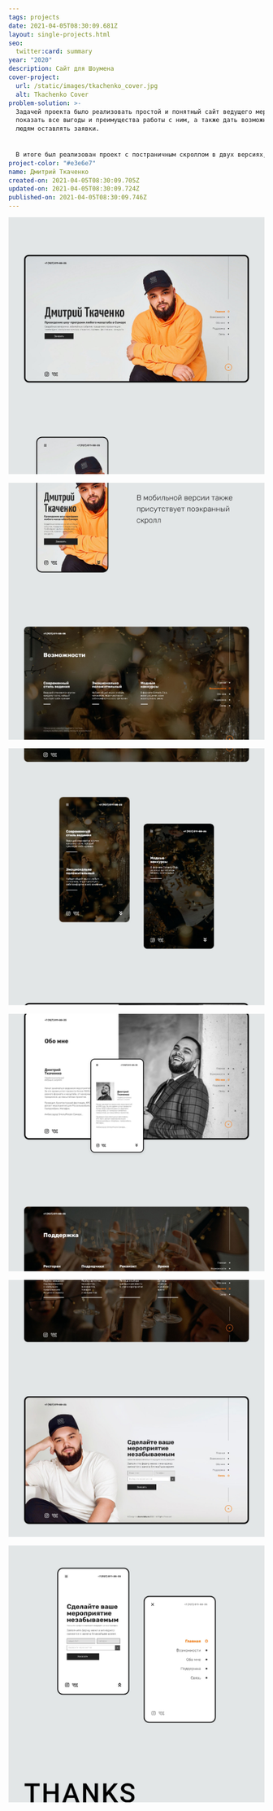 ```yaml
---
tags: projects
date: 2021-04-05T08:30:09.681Z
layout: single-projects.html
seo:
  twitter:card: summary
year: "2020"
description: Сайт для Шоумена
cover-project:
  url: /static/images/tkachenko_cover.jpg
  alt: Tkachenko Cover
problem-solution: >-
  Задачей проекта было реализовать простой и понятный сайт ведущего мероприятий,
  показать все выгоды и преимущества работы с ним, а также дать возможность
  людям оставлять заявки.


  В итоге был реализован проект с постраничным скроллом в двух версиях, Desktop и Mobile. 
project-color: "#e3e6e7"
name: Дмитрий Ткаченко
created-on: 2021-04-05T08:30:09.705Z
updated-on: 2021-04-05T08:30:09.724Z
published-on: 2021-04-05T08:30:09.746Z
---
```

![](/static/images/tkachenko_project_01.jpg)

![](/static/images/tkachenko_project_02.jpg)

![](/static/images/tkachenko_project_03.jpg)

![](/static/images/tkachenko_project_04.jpg)

![](/static/images/tkachenko_project_05.jpg)

![](/static/images/tkachenko_project_06.jpg)